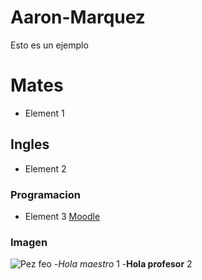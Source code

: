 # Aaron-Marquez
Esto es un ejemplo
# Mates
- Element 1
## Ingles
- Element 2
### Programacion
- Element 3
[Moodle](https://moodle.elpuig.xeill.net/course/view.php?id=549)
### Imagen
![Pez feo](https://fotografias.larazon.es/clipping/cmsimages01/2021/10/04/AB12226F-B636-4BD0-8CFB-C4B11D8903CE/98.jpg?crop=654,368,x27,y0&width=1900&height=1069&optimize=low&format=webply)
-*Hola maestro* 1
-**Hola profesor** 2
